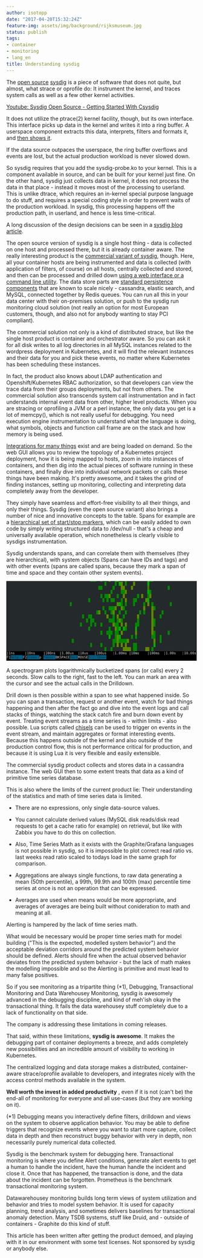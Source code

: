 ```yaml
---
author: isotopp
date: "2017-04-20T15:32:24Z"
feature-img: assets/img/background/rijksmuseum.jpg
status: publish
tags:
- container
- monitoring
- lang_en
title: Understanding sysdig
---
```

The [open source](https://github.com/draios/sysdig)
[sysdig](http://www.sysdig.org/) is a piece of software that does not quite,
but almost, what strace or oprofile do: It instrument the kernel, and traces
system calls as well as a few other kernel activities.

[Youtube: Sysdig Open Source - Getting Started With Csysdig](https://www.youtube.com/watch?v=UJ4wVrbP-Q8)

It does not utilize the ptrace(2) kernel facility, though, but its own
interface. This interface picks up data in the kernel and writes it into a
ring buffer. A userspace component extracts this data, interprets, filters
and formats it, and 
[then shows it](https://github.com/draios/sysdig/wiki/Sysdig-Examples).

If the data source outpaces the userspace, the ring buffer overflows and
events are lost, but the actual production workload is never slowed down.

So
sysdig requires that you add the sysdig-probe.ko to your kernel. This is a
component available in source, and can be built for your kernel just fine.
On the other hand, sysdig just collects data in kernel, it does not process
the data in that place - instead it moves most of the processing to
userland. This is unlike dtrace, which requires an in-kernel special purpose
language to do stuff, and requires a special coding style in order to
prevent waits of the production workload. In sysdig, this processing happens
off the production path, in userland, and hence is less time-critical. 

A long discussion of the design decisions can be seen in a 
[sysdig blog article](https://sysdig.com/blog/sysdig-vs-dtrace-vs-strace-a-technical-discussion/).

The open source version of sysdig is a single host thing - data is collected
on one host and processed there, but it is already container aware. The
really interesting product is the 
[commercial variant of sysdig](https://sysdig.com/), though. Here, all your container hosts are
being instrumented and data is collected (with application of filters, of
course) on all hosts, centrally collected and stored, and then can be
processed and drilled down 
[using a web interface or a command line utility](https://www.youtube.com/watch?v=kK6clPVC53w). 
The data store parts are 
[standard persistence components](https://support.sysdig.com/hc/en-us/articles/206519903-On-Premises-Installation-Guide)
that are known to scale nicely - cassandra, elastic search, and MySQL,
connected together by Redis queues. You can run all this in your data center
with their on-premises solution, or push to the sysdig run monitoring cloud
solution (not really an option for most European customers, though, and also
not for anybody wanting to stay PCI compliant). 

The commercial solution not only is a kind of distributed strace, but like
the single host product is container and orchestrator aware. So you can ask
it for all disk writes to all log directories in all MySQL instances related
to the wordpress deployment in Kubernetes, and it will find the relevant
instances and their data for you and pick these events, no matter where
Kubernetes has been scheduling these instances. 

In fact, the product also knows about LDAP authentication and
Openshift/Kubernetes RBAC authorization, so that developers can view the
trace data from their groups deployments, but not from others. The
commercial solution also transcends system call instrumentation and in fact
understands internal event data from other, higher level products. When you
are stracing or oprofiling a JVM or a perl instance, the only data you get
is a lot of memcpy(), which is not really useful for debugging. You need
execution engine instrumentation to understand what the language is doing,
what symbols, objects and function call frame are on the stack and how
memory is being used. 

[Integrations for many things](https://sysdig.com/product/integrations/)
exist and are being loaded on demand. So the web GUI allows you to review
the topology of a Kubernetes project deployment, how it is being mapped to
hosts, zoom in into instances of containers, and then dig into the actual
pieces of software running in these containers, and finally dive into
individual network packets or calls these things have been making. It's
pretty awesome, and it takes the grind of finding instances, setting up
monitoring, collecting and interpreting data completely away from the
developer.

They simply have seamless and effort-free visibility to all their things,
and only their things. Sysdig (even the open source variant) also brings a
number of nice and innovative concepts to the table. Spans for example are a
[hierarchical set of start/stop markers](https://github.com/draios/sysdig/wiki/Tracers), 
which can be easily added to own code by simply writing structured data to
/dev/null - that's a cheap and universally available operation, which
nonetheless is clearly visible to sysdigs instrumentation.

Sysdig understands spans, and can correlate them with themselves (they are
hierarchical), with system objects (Spans can have IDs and tags) and with
other events (spans are called spans, because they mark a span of time and
space and they contain other system events). 

![](/uploads/2017/04/tracers_spectro.png)

A spectrogram plots logarithmically bucketized spans (or calls) every 2
seconds. Slow calls to the right, fast to the left. You can mark an area
with the cursor and see the actual calls in the Drilldown.

Drill down is then possible within a span to see what happened inside. So
you can span a transaction, request or another event, watch for bad things
happening and then after the fact go and dive into the event logs and call
stacks of things, watching the stack catch fire and burn down event by
event. Treating event streams as a time series is - within limits - also
possible. Lua scripts called 
[chisels](https://github.com/draios/sysdig/wiki/Chisels-User-Guide) 
can be used to trigger on events in the event stream, and maintain
aggregates or format interesting events. Because this happens outside of the
kernel and also outside of the production control flow, this is not
performance critical for production, and because it is using Lua it is very
flexible and easily extensible.

The commercial sysdig product collects and stores data in a cassandra
instance. The web GUI then to some extent treats that data as a kind of
primitive time series database. 

This is also where the limits of the current product lie: Their
understanding of the statistics and math of time series data is limited.

- There are no expressions, only single data-source values. 

- You cannot calculate derived values (MySQL disk reads/disk read requests to get a cache
  ratio for example) on retrieval, but like with Zabbix you have to do this on
  collection. 
- Also, Time Series Math as it exists with the Graphite/Grafana
  languages is not possible in sysdig, so it is impossible to plot correct
  read ratio vs. last weeks read ratio scaled to todays load in the same graph
  for comparison.
- Aggregations are always single functions, to raw data
  generating a mean (50th percentile), a 99th, 99.9th and 100th (max)
  percentile time series at once is not an operation that can be expressed.
- Averages are used when means would be more appropriate, and averages of
  averages are being built without conideration to math and meaning at all.

Alerting is hampered by the lack of time series math. 

What would be necessary would be proper time series math for model building
("This is the expected, modelled system behavior") and the acceptable
deviation corridors around the predicted system behavior should be defined.
Alerts should fire when the actual observed behavior deviates from the
predicted system behavior - but the lack of math makes the modelling
impossible and so the Alerting is primitive and must lead to many false
positives. 

So if you see monitoring as a tripartite thing (\*1), Debugging,
Transactional Monitoring and Data Warehousey Monitoring, sysdig is awesomely
advanced in the debugging discipline, and kind of meh'ish okay in the
transactional thing. It fails the data warehousey stuff completely due to a
lack of functionality on that side.

The company is addressing these limitations in coming releases.

That said, within these limitations, **sysdig is awesome**. It makes the
debugging part of container deployments a breeze, and adds completely new
possibilities and an incredible amount of visibility to working in
Kubernetes.

The centralized logging and data storage makes a distributed,
container-aware strace/oprofile available to developers, and integrates
nicely with the access control methods available in the system. 

**Well worth the invest in added productivity** , even if it is not (can't
be) the end-all of monitoring for everyone and all use-cases (but they are
working on it).


(\*1) Debugging means you interactively define filters, drilldown and views
on the system to observe application behavior. You may be able to define
triggers that recognize events where you want to start more capture, collect
data in depth and then reconstruct buggy behavior with very in depth, non
necessarily purely numerical data collected. 

Sysdig is the benchmark system for debugging here. Transactional monitoring
is where you define Alert conditions, generate alert events to get a human
to handle the incident, have the human handle the incident and close it.
Once that has happened, the transaction is done, and the data about the
incident can be forgotten. Prometheus is the benchmark transactional
monitoring system.

Datawarehousey monitoring builds long term views of system utilization and
behavior and tries to model system behavior. It is used for capacity
planning, trend analysis, and sometimes delivers baselines for transactional
anomaly detection. Many TSDB systems, stuff like Druid, and - outside of
containers - Graphite do this kind of stuff.

This article has been written after getting the product demoed, and playing
with it in our environment with some test licenses. Not sponsored by sysdig
or anybody else.
